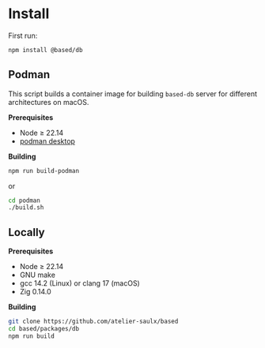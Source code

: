 # Install

First run:

```bash
npm install @based/db
```

## Podman

This script builds a container image for building `based-db` server for different
architectures on macOS.

**Prerequisites**

- Node ≥ 22.14
- [podman desktop](https://podman-desktop.io/)

**Building**

```bash
npm run build-podman
```

or

```bash
cd podman
./build.sh
```

## Locally

**Prerequisites**

- Node ≥ 22.14
- GNU make
- gcc 14.2 (Linux) or clang 17 (macOS)
- Zig 0.14.0

**Building**

```bash
git clone https://github.com/atelier-saulx/based
cd based/packages/db
npm run build
```
